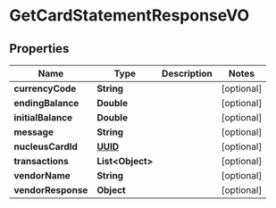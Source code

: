 
# GetCardStatementResponseVO

## Properties
Name | Type | Description | Notes
------------ | ------------- | ------------- | -------------
**currencyCode** | **String** |  |  [optional]
**endingBalance** | **Double** |  |  [optional]
**initialBalance** | **Double** |  |  [optional]
**message** | **String** |  |  [optional]
**nucleusCardId** | [**UUID**](UUID.md) |  |  [optional]
**transactions** | **List&lt;Object&gt;** |  |  [optional]
**vendorName** | **String** |  |  [optional]
**vendorResponse** | **Object** |  |  [optional]



